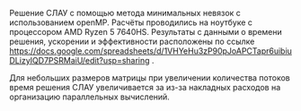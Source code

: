 Решение СЛАУ с помощью метода минимальных невязок с использованием openMP. Расчёты проводились на ноутбуке с процессором AMD Ryzen 5 7640HS.
Результаты с данными о времени решения, ускорении и эффективности расположены по ссылке https://docs.google.com/spreadsheets/d/1VHYeHu3zP90pJoAPCTapr6uibiuDLizyIQD7PSRMaiU/edit?usp=sharing .

Для небольших размеров матрицы при увеличении количества потоков время решения СЛАУ увеличивается за из-за накладных расходов на организацию параллельных вычислений.
